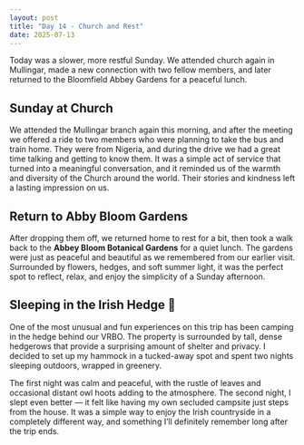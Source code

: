 ```yaml
---
layout: post
title: "Day 14 - Church and Rest"
date: 2025-07-13
---
```


Today was a slower, more restful Sunday. We attended church again in Mullingar, made a new connection with two fellow members, and later returned to the Bloomfield Abbey Gardens for a peaceful lunch.

## Sunday at Church  
We attended the Mullingar branch again this morning, and after the meeting we offered a ride to two members who were planning to take the bus and train home. They were from Nigeria, and during the drive we had a great time talking and getting to know them. It was a simple act of service that turned into a meaningful conversation, and it reminded us of the warmth and diversity of the Church around the world. Their stories and kindness left a lasting impression on us.

## Return to Abby Bloom Gardens  
After dropping them off, we returned home to rest for a bit, then took a walk back to the **Abbey Bloom Botanical Gardens** for a quiet lunch. The gardens were just as peaceful and beautiful as we remembered from our earlier visit. Surrounded by flowers, hedges, and soft summer light, it was the perfect spot to reflect, relax, and enjoy the simplicity of a Sunday afternoon.

## Sleeping in the Irish Hedge 🌿

One of the most unusual and fun experiences on this trip has been camping in the hedge behind our VRBO. The property is surrounded by tall, dense hedgerows that provide a surprising amount of shelter and privacy. I decided to set up my hammock in a tucked-away spot and spent two nights sleeping outdoors, wrapped in greenery.

The first night was calm and peaceful, with the rustle of leaves and occasional distant owl hoots adding to the atmosphere. The second night, I slept even better — it felt like having my own secluded campsite just steps from the house. It was a simple way to enjoy the Irish countryside in a completely different way, and something I’ll definitely remember long after the trip ends.